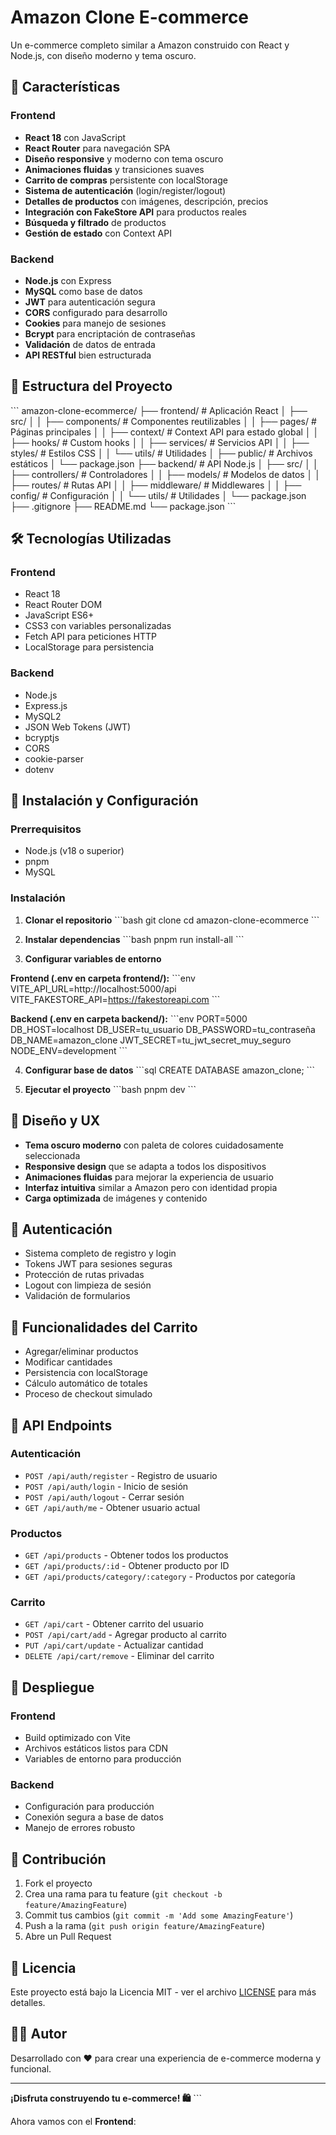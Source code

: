 # Amazon Clone E-commerce

Un e-commerce completo similar a Amazon construido con React y Node.js, con diseño moderno y tema oscuro.

## 🚀 Características

### Frontend
- **React 18** con JavaScript
- **React Router** para navegación SPA
- **Diseño responsive** y moderno con tema oscuro
- **Animaciones fluidas** y transiciones suaves
- **Carrito de compras** persistente con localStorage
- **Sistema de autenticación** (login/register/logout)
- **Detalles de productos** con imágenes, descripción, precios
- **Integración con FakeStore API** para productos reales
- **Búsqueda y filtrado** de productos
- **Gestión de estado** con Context API

### Backend
- **Node.js** con Express
- **MySQL** como base de datos
- **JWT** para autenticación segura
- **CORS** configurado para desarrollo
- **Cookies** para manejo de sesiones
- **Bcrypt** para encriptación de contraseñas
- **Validación** de datos de entrada
- **API RESTful** bien estructurada

## 📁 Estructura del Proyecto

\`\`\`
amazon-clone-ecommerce/
├── frontend/                 # Aplicación React
│   ├── src/
│   │   ├── components/      # Componentes reutilizables
│   │   ├── pages/          # Páginas principales
│   │   ├── context/        # Context API para estado global
│   │   ├── hooks/          # Custom hooks
│   │   ├── services/       # Servicios API
│   │   ├── styles/         # Estilos CSS
│   │   └── utils/          # Utilidades
│   ├── public/             # Archivos estáticos
│   └── package.json
├── backend/                 # API Node.js
│   ├── src/
│   │   ├── controllers/    # Controladores
│   │   ├── models/         # Modelos de datos
│   │   ├── routes/         # Rutas API
│   │   ├── middleware/     # Middlewares
│   │   ├── config/         # Configuración
│   │   └── utils/          # Utilidades
│   └── package.json
├── .gitignore
├── README.md
└── package.json
\`\`\`

## 🛠️ Tecnologías Utilizadas

### Frontend
- React 18
- React Router DOM
- JavaScript ES6+
- CSS3 con variables personalizadas
- Fetch API para peticiones HTTP
- LocalStorage para persistencia

### Backend
- Node.js
- Express.js
- MySQL2
- JSON Web Tokens (JWT)
- bcryptjs
- CORS
- cookie-parser
- dotenv

## 🚀 Instalación y Configuración

### Prerrequisitos
- Node.js (v18 o superior)
- pnpm
- MySQL

### Instalación

1. **Clonar el repositorio**
\`\`\`bash
git clone <repository-url>
cd amazon-clone-ecommerce
\`\`\`

2. **Instalar dependencias**
\`\`\`bash
pnpm run install-all
\`\`\`

3. **Configurar variables de entorno**

**Frontend (.env en carpeta frontend/):**
\`\`\`env
VITE_API_URL=http://localhost:5000/api
VITE_FAKESTORE_API=https://fakestoreapi.com
\`\`\`

**Backend (.env en carpeta backend/):**
\`\`\`env
PORT=5000
DB_HOST=localhost
DB_USER=tu_usuario
DB_PASSWORD=tu_contraseña
DB_NAME=amazon_clone
JWT_SECRET=tu_jwt_secret_muy_seguro
NODE_ENV=development
\`\`\`

4. **Configurar base de datos**
\`\`\`sql
CREATE DATABASE amazon_clone;
\`\`\`

5. **Ejecutar el proyecto**
\`\`\`bash
pnpm dev
\`\`\`

## 🎨 Diseño y UX

- **Tema oscuro moderno** con paleta de colores cuidadosamente seleccionada
- **Responsive design** que se adapta a todos los dispositivos
- **Animaciones fluidas** para mejorar la experiencia de usuario
- **Interfaz intuitiva** similar a Amazon pero con identidad propia
- **Carga optimizada** de imágenes y contenido

## 🔐 Autenticación

- Sistema completo de registro y login
- Tokens JWT para sesiones seguras
- Protección de rutas privadas
- Logout con limpieza de sesión
- Validación de formularios

## 🛒 Funcionalidades del Carrito

- Agregar/eliminar productos
- Modificar cantidades
- Persistencia con localStorage
- Cálculo automático de totales
- Proceso de checkout simulado

## 📱 API Endpoints

### Autenticación
- `POST /api/auth/register` - Registro de usuario
- `POST /api/auth/login` - Inicio de sesión
- `POST /api/auth/logout` - Cerrar sesión
- `GET /api/auth/me` - Obtener usuario actual

### Productos
- `GET /api/products` - Obtener todos los productos
- `GET /api/products/:id` - Obtener producto por ID
- `GET /api/products/category/:category` - Productos por categoría

### Carrito
- `GET /api/cart` - Obtener carrito del usuario
- `POST /api/cart/add` - Agregar producto al carrito
- `PUT /api/cart/update` - Actualizar cantidad
- `DELETE /api/cart/remove` - Eliminar del carrito

## 🚀 Despliegue

### Frontend
- Build optimizado con Vite
- Archivos estáticos listos para CDN
- Variables de entorno para producción

### Backend
- Configuración para producción
- Conexión segura a base de datos
- Manejo de errores robusto

## 🤝 Contribución

1. Fork el proyecto
2. Crea una rama para tu feature (`git checkout -b feature/AmazingFeature`)
3. Commit tus cambios (`git commit -m 'Add some AmazingFeature'`)
4. Push a la rama (`git push origin feature/AmazingFeature`)
5. Abre un Pull Request

## 📄 Licencia

Este proyecto está bajo la Licencia MIT - ver el archivo [LICENSE](LICENSE) para más detalles.

## 👨‍💻 Autor

Desarrollado con ❤️ para crear una experiencia de e-commerce moderna y funcional.

---

**¡Disfruta construyendo tu e-commerce! 🛍️**
\`\`\`

Ahora vamos con el **Frontend**:
